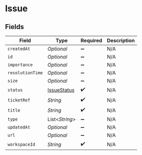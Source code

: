 # Issue


## Fields

| Field                                             | Type                                              | Required                                          | Description                                       |
| ------------------------------------------------- | ------------------------------------------------- | ------------------------------------------------- | ------------------------------------------------- |
| `createdAt`                                       | *Optional<String>*                                | :heavy_minus_sign:                                | N/A                                               |
| `id`                                              | *Optional<String>*                                | :heavy_minus_sign:                                | N/A                                               |
| `importance`                                      | *Optional<Double>*                                | :heavy_minus_sign:                                | N/A                                               |
| `resolutionTime`                                  | *Optional<Double>*                                | :heavy_minus_sign:                                | N/A                                               |
| `size`                                            | *Optional<Double>*                                | :heavy_minus_sign:                                | N/A                                               |
| `status`                                          | [IssueStatus](../../models/shared/IssueStatus.md) | :heavy_check_mark:                                | N/A                                               |
| `ticketRef`                                       | *String*                                          | :heavy_check_mark:                                | N/A                                               |
| `title`                                           | *String*                                          | :heavy_check_mark:                                | N/A                                               |
| `type`                                            | List<*String*>                                    | :heavy_minus_sign:                                | N/A                                               |
| `updatedAt`                                       | *Optional<String>*                                | :heavy_minus_sign:                                | N/A                                               |
| `url`                                             | *Optional<String>*                                | :heavy_minus_sign:                                | N/A                                               |
| `workspaceId`                                     | *String*                                          | :heavy_check_mark:                                | N/A                                               |